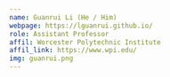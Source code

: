 ```yaml
---
name: Guanrui Li (He / Him)
webpage: https://lguanrui.github.io/
role: Assistant Professor
affil: Worcester Polytechnic Institute
affil_link: https://www.wpi.edu/
img: guanrui.png
---
```

